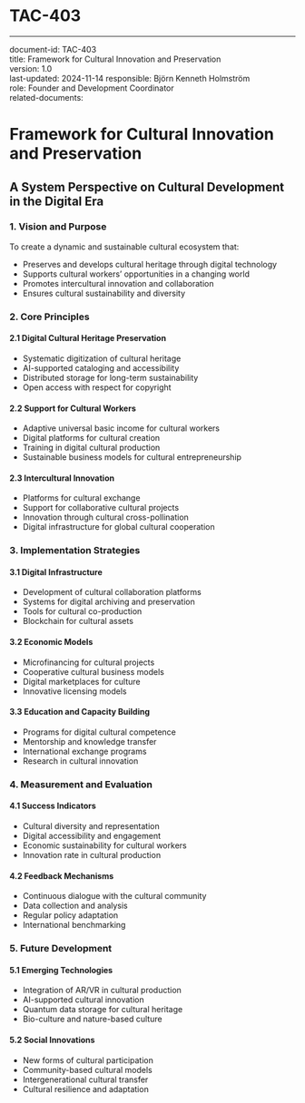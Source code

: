 # TAC-403
---
document-id: TAC-403  
title: Framework for Cultural Innovation and Preservation  
version: 1.0  
last-updated: 2024-11-14
responsible: Björn Kenneth Holmström  
role: Founder and Development Coordinator  
related-documents:  

# Framework for Cultural Innovation and Preservation
## A System Perspective on Cultural Development in the Digital Era

### 1. Vision and Purpose
To create a dynamic and sustainable cultural ecosystem that:
- Preserves and develops cultural heritage through digital technology  
- Supports cultural workers’ opportunities in a changing world  
- Promotes intercultural innovation and collaboration  
- Ensures cultural sustainability and diversity  

### 2. Core Principles

#### 2.1 Digital Cultural Heritage Preservation
- Systematic digitization of cultural heritage  
- AI-supported cataloging and accessibility  
- Distributed storage for long-term sustainability  
- Open access with respect for copyright  

#### 2.2 Support for Cultural Workers
- Adaptive universal basic income for cultural workers  
- Digital platforms for cultural creation  
- Training in digital cultural production  
- Sustainable business models for cultural entrepreneurship  

#### 2.3 Intercultural Innovation
- Platforms for cultural exchange  
- Support for collaborative cultural projects  
- Innovation through cultural cross-pollination  
- Digital infrastructure for global cultural cooperation  

### 3. Implementation Strategies

#### 3.1 Digital Infrastructure
- Development of cultural collaboration platforms  
- Systems for digital archiving and preservation  
- Tools for cultural co-production  
- Blockchain for cultural assets  

#### 3.2 Economic Models
- Microfinancing for cultural projects  
- Cooperative cultural business models  
- Digital marketplaces for culture  
- Innovative licensing models  

#### 3.3 Education and Capacity Building
- Programs for digital cultural competence  
- Mentorship and knowledge transfer  
- International exchange programs  
- Research in cultural innovation  

### 4. Measurement and Evaluation

#### 4.1 Success Indicators
- Cultural diversity and representation  
- Digital accessibility and engagement  
- Economic sustainability for cultural workers  
- Innovation rate in cultural production  

#### 4.2 Feedback Mechanisms
- Continuous dialogue with the cultural community  
- Data collection and analysis  
- Regular policy adaptation  
- International benchmarking  

### 5. Future Development

#### 5.1 Emerging Technologies
- Integration of AR/VR in cultural production  
- AI-supported cultural innovation  
- Quantum data storage for cultural heritage  
- Bio-culture and nature-based culture  

#### 5.2 Social Innovations
- New forms of cultural participation  
- Community-based cultural models  
- Intergenerational cultural transfer  
- Cultural resilience and adaptation  

